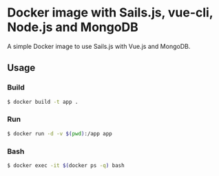 # Docker image with Sails.js, vue-cli, Node.js and MongoDB
A simple Docker image to use Sails.js with Vue.js and MongoDB.

## Usage
### Build
```bash
$ docker build -t app .
```

### Run
```bash
$ docker run -d -v $(pwd):/app app
```

### Bash
```bash
$ docker exec -it $(docker ps -q) bash 
```
